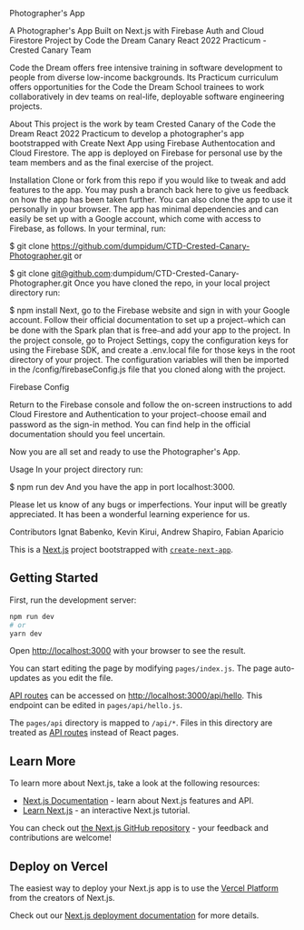 Photographer's App


A Photographer's App Built on Next.js with Firebase Auth and Cloud Firestore
Project by Code the Dream Canary React 2022 Practicum - Crested Canary Team


Code the Dream offers free intensive training in software development to people from diverse low-income backgrounds. Its Practicum curriculum offers opportunities for the Code the Dream School trainees to work collaboratively in dev teams on real-life, deployable software engineering projects.

About
This project is the work by team Crested Canary of the Code the Dream React 2022 Practicum to develop a photographer's app bootstrapped with Create Next App using Firebase Authentocation and Cloud Firestore. The app is deployed on Firebase for personal use by the team members and as the final exercise of the project.

Installation
Clone or fork from this repo if you would like to tweak and add features to the app. You may push a branch back here to give us feedback on how the app has been taken further. You can also clone the app to use it personally in your browser. The app has minimal dependencies and can easily be set up with a Google account, which come with access to Firebase, as follows. In your terminal, run:

$ git clone https://github.com/dumpidum/CTD-Crested-Canary-Photographer.git
or

$ git clone git@github.com:dumpidum/CTD-Crested-Canary-Photographer.git
Once you have cloned the repo, in your local project directory run:

$ npm install
Next, go to the Firebase website and sign in with your Google account. Follow their official documentation to set up a project⎯which can be done with the Spark plan that is free⎯and add your app to the project. In the project console, go to Project Settings, copy the configuration keys for using the Firebase SDK, and create a .env.local file for those keys in the root directory of your project. The configuration variables will then be imported in the /config/firebaseConfig.js file that you cloned along with the project.

Firebase Config

Return to the Firebase console and follow the on-screen instructions to add Cloud Firestore and Authentication to your project⎯choose email and password as the sign-in method. You can find help in the official documentation should you feel uncertain.

Now you are all set and ready to use the Photographer's App.

Usage
In your project directory run:

$ npm run dev
And you have the app in port localhost:3000.


Please let us know of any bugs or imperfections. Your input will be greatly appreciated. It has been a wonderful learning experience for us.

Contributors
Ignat Babenko, Kevin Kirui, Andrew Shapiro, Fabian Aparicio




This is a [Next.js](https://nextjs.org/) project bootstrapped with [`create-next-app`](https://github.com/vercel/next.js/tree/canary/packages/create-next-app).

## Getting Started

First, run the development server:

```bash
npm run dev
# or
yarn dev
```

Open [http://localhost:3000](http://localhost:3000) with your browser to see the result.

You can start editing the page by modifying `pages/index.js`. The page auto-updates as you edit the file.

[API routes](https://nextjs.org/docs/api-routes/introduction) can be accessed on [http://localhost:3000/api/hello](http://localhost:3000/api/hello). This endpoint can be edited in `pages/api/hello.js`.

The `pages/api` directory is mapped to `/api/*`. Files in this directory are treated as [API routes](https://nextjs.org/docs/api-routes/introduction) instead of React pages.

## Learn More

To learn more about Next.js, take a look at the following resources:

- [Next.js Documentation](https://nextjs.org/docs) - learn about Next.js features and API.
- [Learn Next.js](https://nextjs.org/learn) - an interactive Next.js tutorial.

You can check out [the Next.js GitHub repository](https://github.com/vercel/next.js/) - your feedback and contributions are welcome!

## Deploy on Vercel

The easiest way to deploy your Next.js app is to use the [Vercel Platform](https://vercel.com/new?utm_medium=default-template&filter=next.js&utm_source=create-next-app&utm_campaign=create-next-app-readme) from the creators of Next.js.

Check out our [Next.js deployment documentation](https://nextjs.org/docs/deployment) for more details.

